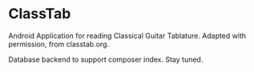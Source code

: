 # ClassTab
Android Application for reading Classical Guitar Tablature. Adapted with permission, from classtab.org.

Database backend to support composer index. Stay tuned.
